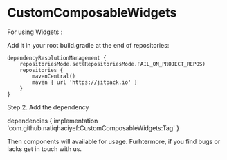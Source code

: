 # CustomComposableWidgets

For using Widgets :

Add it in your root build.gradle at the end of repositories:

	dependencyResolutionManagement {
		repositoriesMode.set(RepositoriesMode.FAIL_ON_PROJECT_REPOS)
		repositories {
			mavenCentral()
			maven { url 'https://jitpack.io' }
		}
	}

Step 2. Add the dependency

  dependencies {
	        implementation 'com.github.natiqhaciyef:CustomComposableWidgets:Tag'
	}

Then components will available for usage. 
Furhtermore, if you find bugs or lacks get in touch with us.  
